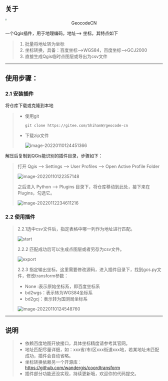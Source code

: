 ## 关于

<img align=center src="https://md-1301600412.cos.ap-nanjing.myqcloud.com/pic/icon-16420027061082.png" style="zoom:30%">

<div align=center >GeocodeCN</div>



一个Qgis插件，用于地理编码，地址——> 坐标，其特点如下

> 1. 批量将地址转为坐标
> 2. 坐标转换，具备：百度坐标-->WGS84，百度坐标-->GCJ2000
> 3. 直接生成Qgis临时点图层或导出为csv文件

***

## 使用步骤：

### 2.1 安装插件

将仓库下载或克隆到本地

> * 使用git 
>
>   ```
>   git clone https://gitee.com/ShihanW/geocode-cn
>   ```
>
> * 下载zip文件
>
>   ![image-20220110124451366](https://md-1301600412.cos.ap-nanjing.myqcloud.com/pic/VWP2zMaL1FDpTxe.png)



解压后复制到QGis能识别的插件目录，步骤如下：

> 打开 Qgis --> Settings --> User Profiles --> Open Active Profile Folder
>
> ![image-20220110122357148](https://md-1301600412.cos.ap-nanjing.myqcloud.com/pic/2V9AmtUTMBZEyxR.png)
>
> 之后进入 Python --> Plugins 目录下，将仓库移动到此处，接下来在Plugins，勾选它。
>
> ![image-20220112234611216](https://md-1301600412.cos.ap-nanjing.myqcloud.com/pic/image-20220112234611216.png)



### 2.2 使用插件

> 2.2.1选中csv文件后，指定表格中哪一列作为地址进行匹配。
>
> ![start](https://md-1301600412.cos.ap-nanjing.myqcloud.com/pic/KocL9Pvth1pMquX.gif)
>
> 
>
> 2.2.2 匹配成功后可以生成点图层或者另存为csv文件。
>
> ![export](https://md-1301600412.cos.ap-nanjing.myqcloud.com/pic/Kme14OroIJQGqav.gif)
>
> 
>
> 2.2.3 指定输出坐标，这里需要修改源码，进入插件目录下，找到gcs.py文件，修改transform参数：
>
> * None :表示原始坐标系，即百度坐标系
> * bd2wgs：表示转为WGS84坐标系
> * bd2gcj：表示转为国测局坐标系
>
> ![image-20220110124548760](https://md-1301600412.cos.ap-nanjing.myqcloud.com/pic/eAThH18ot6ZuUfQ.png)



***

## 说明

> * 依赖百度地图开放接口，具体坐标精度请参考其官网。
> * 地址匹配尽量详细，如：xxx省/市/区xxx街道xxx地，若某地址未匹配成功，插件会自动省略。
> * 坐标转换依赖另一个开源库：https://github.com/wandergis/coordtransform 
> * 插件部分功能还没实现，持续更新哦，欢迎你的代码提交。

